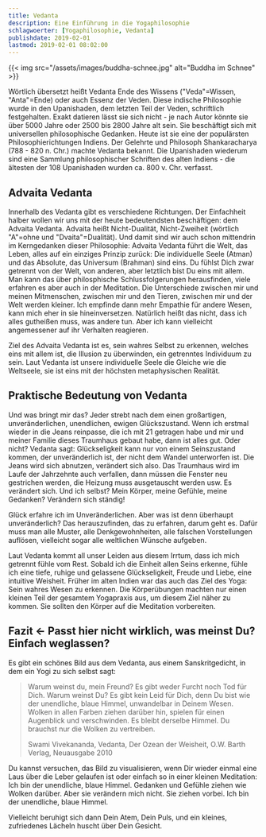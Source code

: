 ```yaml
---
title: Vedanta
description: Eine Einführung in die Yogaphilosophie
schlagwoerter: [Yogaphilosophie, Vedanta]
publishdate: 2019-02-01
lastmod: 2019-02-01 08:02:00
---
```


{{< img src="/assets/images/buddha-schnee.jpg" alt="Buddha im Schnee" >}}

Wörtlich übersetzt heißt Vedanta Ende des Wissens ("Veda"=Wissen, "Anta"=Ende) oder auch Essenz der Veden. Diese indische Philosophie wurde in den Upanishaden, dem letzten Teil der Veden, schriftlich festgehalten. Exakt datieren lässt sie sich nicht - je nach Autor könnte sie über 5000 Jahre oder 2500 bis 2800 Jahre alt sein. Sie beschäftigt sich mit universellen philosophische Gedanken. Heute ist sie eine der populärsten Philosophierichtungen Indiens. Der Gelehrte und Philosoph Shankaracharya (788 - 820 n. Chr.) machte Vedanta bekannt. Die Upanishaden wiederum sind eine Sammlung philosophischer Schriften des alten Indiens - die ältesten der 108 Upanishaden wurden ca. 800 v. Chr. verfasst.


## Advaita Vedanta

Innerhalb des Vedanta gibt es verschiedene Richtungen. Der Einfachheit halber wollen wir uns mit der heute bedeutendsten beschäftigen: dem Advaita Vedanta. Advaita heißt Nicht-Dualität, Nicht-Zweiheit (wörtlich "A"=ohne und "Dvaita"=Dualität). Und damit sind wir auch schon mittendrin im Kerngedanken dieser Philosophie: Advaita Vedanta führt die Welt, das Leben, alles auf ein einziges Prinzip zurück: Die individuelle Seele (Atman) und das Absolute, das Universum (Brahman) sind eins. Du fühlst Dich zwar getrennt von der Welt, von anderen, aber letztlich bist Du eins mit allem. Man kann das über philosphische Schlussfolgerungen herausfinden, viele erfahren es aber auch in der Meditation. Die Unterschiede zwischen mir und meinen Mitmenschen, zwischen mir und den Tieren, zwischen mir und der Welt werden kleiner. Ich empfinde dann mehr Empathie für andere Wesen, kann mich eher in sie hineinversetzen. Natürlich heißt das nicht, dass ich alles gutheißen muss, was andere tun. Aber ich kann vielleicht angemessener auf ihr Verhalten reagieren. 

Ziel des Advaita Vedanta ist es, sein wahres Selbst zu erkennen, welches eins mit allem ist, die Illusion zu überwinden, ein getrenntes Individuum zu sein. Laut Vedanta ist unsere individuelle Seele die Gleiche wie die Weltseele, sie ist eins mit der höchsten metaphysischen Realität. 


## Praktische Bedeutung von Vedanta

Und was bringt mir das? Jeder strebt nach dem einen großartigen, unveränderlichen, unendlichen, ewigen Glückszustand. Wenn ich erstmal wieder in die Jeans reinpasse, die ich mit 21 getragen habe und mir und meiner Familie dieses Traumhaus gebaut habe, dann ist alles gut. Oder nicht? Vedanta sagt: Glückseligkeit kann nur von einem Seinszustand kommen, der unveränderlich ist, der nicht dem Wandel unterworfen ist. Die Jeans wird sich abnutzen, verändert sich also. Das Traumhaus wird im Laufe der Jahrzehnte auch verfallen, dann müssen die Fenster neu gestrichen werden, die Heizung muss ausgetauscht werden usw. Es verändert sich. Und ich selbst? Mein Körper, meine Gefühle, meine Gedanken? Verändern sich ständig! 

Glück erfahre ich im Unveränderlichen. Aber was ist denn überhaupt unveränderlich? Das herauszufinden, das zu erfahren, darum geht es. Dafür muss man alle Muster, alle Denkgewohnheiten, alle falschen Vorstellungen auflösen, vielleicht sogar alle weltlichen Wünsche aufgeben. 

Laut Vedanta kommt all unser Leiden aus diesem Irrtum, dass ich mich getrennt fühle vom Rest. Sobald ich die Einheit allen Seins erkenne, fühle ich eine tiefe, ruhige und gelassene Glückseligkeit, Freude und Liebe, eine intuitive Weisheit. Früher im alten Indien war das auch das Ziel des Yoga: Sein wahres Wesen zu erkennen. Die Körperübungen machten nur einen kleinen Teil der gesamtem Yogapraxis aus, um diesem Ziel näher zu kommen. Sie sollten den Körper auf die Meditation vorbereiten.


## Fazit <- Passt hier nicht wirklich, was meinst Du? Einfach weglassen?

Es gibt ein schönes Bild aus dem Vedanta, aus einem Sanskritgedicht, in dem ein Yogi zu sich selbst sagt: 

> Warum weinst du, mein Freund? Es gibt weder Furcht noch Tod für Dich. Warum weinst Du? Es gibt kein Leid für Dich, denn Du bist wie der unendliche, blaue Himmel, unwandelbar in Deinem Wesen. Wolken in allen Farben ziehen darüber hin, spielen für einen Augenblick und verschwinden. Es bleibt derselbe Himmel. Du brauchst nur die Wolken zu vertreiben.
> 
> Swami Vivekananda, Vedanta, Der Ozean der Weisheit, O.W. Barth Verlag, Neuausgabe 2010

Du kannst versuchen, das Bild zu visualisieren, wenn Dir wieder einmal eine Laus über die Leber gelaufen ist oder einfach so in einer kleinen Meditation: Ich bin der unendliche, blaue Himmel. Gedanken und Gefühle ziehen wie Wolken darüber. Aber sie verändern mich nicht. Sie ziehen vorbei. Ich bin der unendliche, blaue Himmel. 

Vielleicht beruhigt sich dann Dein Atem, Dein Puls, und ein kleines, zufriedenes Lächeln huscht über Dein Gesicht. 

